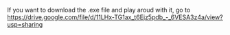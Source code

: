 If you want to download the .exe file and play aroud with it, go to
https://drive.google.com/file/d/11LHx-TG1ax_t6Ejz5pdb_-_6VESA3z4a/view?usp=sharing
